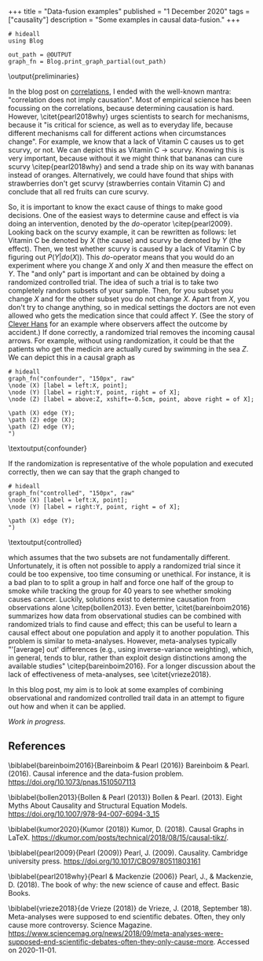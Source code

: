 +++
title = "Data-fusion examples"
published = "1 December 2020"
tags = ["causality"]
description = "Some examples in causal data-fusion."
+++

```julia:preliminaries
# hideall
using Blog

out_path = @OUTPUT
graph_fn = Blog.print_graph_partial(out_path)
```
\output{preliminaries}

In the blog post on [correlations](/posts/correlations), I ended with the well-known mantra: "correlation does not imply causation".
Most of empirical science has been focussing on the correlations, because determining causation is hard.
However, \citet{pearl2018why} urges scientists to search for mechanisms, because it "is critical for science, as well as to everyday life, because different mechanisms call for different actions when circumstances change".
For example, we know that a lack of Vitamin C causes us to get scurvy, or not.
We can depict this as Vitamin C $\rightarrow$ scurvy.
Knowing this is very important, because without it we might think that bananas can cure scurvy \citep{pearl2018why} and send a trade ship on its way with bananas instead of oranges.
Alternatively, we could have found that ships with strawberries don't get scurvy (strawberries contain Vitamin C) and conclude that all red fruits can cure scurvy.

So, it is important to know the exact cause of things to make good decisions.
One of the easiest ways to determine cause and effect is via doing an intervention, denoted by the *do*-operator \citep{pearl2009}.
Looking back on the scurvy example, it can be rewritten as follows:
let Vitamin C be denoted by $X$ (the cause) and scurvy be denoted by $Y$ (the effect).
Then, we test whether scurvy is caused by a lack of Vitamin C by figuring out $P(Y | do(X))$.
This *do*-operator means that you would do an experiment where you change $X$ and only $X$ and then measure the effect on $Y$.
The "and only" part is important and can be obtained by doing a randomized controlled trial.
The idea of such a trial is to take two completely random subsets of your sample.
Then, for you subset you change $X$ and for the other subset you do not change $X$.
Apart from $X$, you don't try to change anything, so in medical settings the doctors are not even allowed who gets the medication since that could affect $Y$. 
(See the story of [Clever Hans](https://simple.wikipedia.org/wiki/Clever_Hans) for an example where observers affect the outcome by accident.)
If done correctly, a randomized trial removes the incoming causal arrows.
For example, without using randomization, it could be that the patients who get the medicin are actually cured by swimming in the sea $Z$.
We can depict this in a causal graph as

```julia:confounder
# hideall
graph_fn("confounder", "150px", raw"
\node (X) [label = left:X, point];
\node (Y) [label = right:Y, point, right = of X];
\node (Z) [label = above:Z, xshift=-0.5cm, point, above right = of X];

\path (X) edge (Y);
\path (Z) edge (X);
\path (Z) edge (Y);
")
```
\textoutput{confounder}

If the randomization is representative of the whole population and executed correctly, then we can say that the graph changed to

```julia:controlled
# hideall
graph_fn("controlled", "150px", raw"
\node (X) [label = left:X, point];
\node (Y) [label = right:Y, point, right = of X];

\path (X) edge (Y);
")
```
\textoutput{controlled}

which assumes that the two subsets are not fundamentally different.
Unfortunately, it is often not possible to apply a randomized trial since it could be too expensive, too time consuming or unethical.
For instance, it is a bad plan to to split a group in half and force one half of the group to smoke while tracking the group for 40 years to see whether smoking causes cancer.
Luckily, solutions exist to determine causation from observations alone \citep{bollen2013}.
Even better, \citet{bareinboim2016} summarizes how data from observational studies can be combined with randomized trials to find cause and effect; this can be useful to learn a causal effect about one population and apply it to another population.
This problem is similar to meta-analyses.
However, meta-analyses typically "'[average] out' differences (e.g., using inverse-variance weighting), which, in general, tends to blur, rather than exploit design distinctions among the available studies" \citep{bareinboim2016}.
For a longer discussion about the lack of effectiveness of meta-analyses, see \citet{vrieze2018}.

In this blog post, my aim is to look at some examples of combining observational and randomized controlled trail data in an attempt to figure out how and when it can be applied.

*Work in progress.*

## References

\biblabel{bareinboim2016}{Bareinboim & Pearl (2016)}
Bareinboim & Pearl. (2016).
Causal inference and the data-fusion problem.
<https://doi.org/10.1073/pnas.1510507113>

\biblabel{bollen2013}{Bollen & Pearl (2013)}
Bollen & Pearl. (2013).
Eight Myths About Causality and Structural Equation Models.
<https://doi.org/10.1007/978-94-007-6094-3_15>

\biblabel{kumor2020}{Kumor (2018)}
Kumor, D. (2018).
Causal Graphs in LaTeX.
<https://dkumor.com/posts/technical/2018/08/15/causal-tikz/>.

\biblabel{pearl2009}{Pearl (2009)} 
Pearl, J. (2009). Causality. Cambridge university press.
<https://doi.org/10.1017/CBO9780511803161>

\biblabel{pearl2018why}{Pearl & Mackenzie (2006)} 
Pearl, J., & Mackenzie, D. (2018). 
The book of why: the new science of cause and effect. 
Basic Books.

\biblabel{vrieze2018}{de Vrieze (2018)}
de Vrieze, J. (2018, September 18).
Meta-analyses were supposed to end scientific debates. Often, they only cause more controversy.
Science Magazine.
<https://www.sciencemag.org/news/2018/09/meta-analyses-were-supposed-end-scientific-debates-often-they-only-cause-more>.
Accessed on 2020-11-01.
